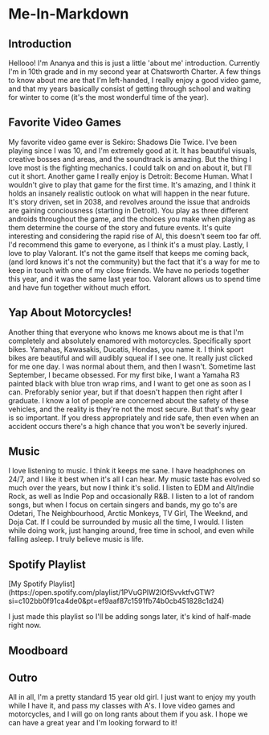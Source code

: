 # Me-In-Markdown
## Introduction
<p> Hellooo! I'm Ananya and this is just a little 'about me' introduction. Currently I'm in 10th grade and in my second year at Chatsworth Charter. A few things to know about me are that I'm left-handed, I really enjoy a good video game, and that my years basically consist of getting through school and waiting for winter to come (it's the most wonderful time of the year). 

## Favorite Video Games 
<p> My favorite video game ever is Sekiro: Shadows Die Twice. I've been playing since I was 10, and I'm extremely good at it. It has beautiful visuals, creative bosses and areas, and the soundtrack is amazing. But the thing I love most is the fighting mechanics. I could talk on and on about it, but I'll cut it short. Another game I really enjoy is Detroit: Become Human. What I wouldn't give to play that game for the first time. It's amazing, and I think it holds an insanely realistic outlook on what will happen in the near future. It's story driven, set in 2038, and revolves around the issue that androids are gaining conciousness (starting in Detroit). You play as three different androids throughout the game, and the choices you make when playing as them determine the course of the story and future events. It's quite interesting and considering the rapid rise of AI, this doesn't seem too far off. I'd recommend this game to everyone, as I think it's a must play. Lastly, I love to play Valorant. It's not the game itself that keeps me coming back, (and lord knows it's not the community) but the fact that it's a way for me to keep in touch with one of my close friends. We have no periods together this year, and it was the same last year too. Valorant allows us to spend time and have fun together without much effort. 

## Yap About Motorcycles!
<p> Another thing that everyone who knows me knows about me is that I'm completely and absolutely enamored with motorcycles. Specifically sport bikes. Yamahas, Kawasakis, Ducatis, Hondas, you name it. I think sport bikes are beautiful and will audibly squeal if I see one. It really just clicked for me one day. I was normal about them, and then I wasn't. Sometime last September, I became obsessed. For my first bike, I want a Yamaha R3 painted black with blue tron wrap rims, and I want to get one as soon as I can. Preforably senior year, but if that doesn't happen then right after I graduate. I know a lot of people are concerned about the safety of these vehicles, and the reality is they're not the most secure. But that's why gear is so important. If you dress appropriately and ride safe, then even when an accident occurs there's a high chance that you won't be severly injured.

## Music
<p> I love listening to music. I think it keeps me sane. I have headphones on 24/7, and I like it best when it's all I can hear. My music taste has evolved so much over the years, but now I think it's solid. I listen to EDM and Alt/Indie Rock, as well as Indie Pop and occasionally R&B. I listen to a lot of random songs, but when I focus on certain singers and bands, my go to's are Odetari, The Neighbourhood, Arctic Monkeys, TV Girl, The Weeknd, and Doja Cat. If I could be surrounded by music all the time, I would. I listen while doing work, just hanging around, free time in school, and even while falling asleep. I truly believe music is life. 

## Spotify Playlist
<p> [My Spotify Playlist](https://open.spotify.com/playlist/1PVuGPlW2lOfSvvktfvGTW?si=c102bb0f91ca4de0&pt=ef9aaf87c1591fb74b0cb451828c1d24)
<p>I just made this playlist so I'll be adding songs later, it's kind of half-made right now. 

## Moodboard


## Outro
<p> All in all, I'm a pretty standard 15 year old girl. I just want to enjoy my youth while I have it, and pass my classes with A's. I love video games and motorcycles, and I will go on long rants about them if you ask. I hope we can have a great year and I'm looking forward to it!
